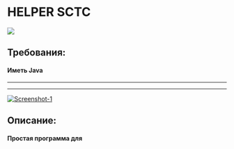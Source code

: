 <h1>HELPER SCTC</h1>
<a href="https://github.com/Ferius057/HelperSctc-v1/releases"><img src="https://ydalenka.ru/wp-content/uploads/2015/12/knopka-scachat1.png" style="max-width:100%;"></a>
<h2>Требования:<br /><h4>Иметь Java</h4></h2>
<hr />
<hr />

<a href="https://imgbb.com/"><img src="https://i.ibb.co/3Fx6rdg/Screenshot-1.png" alt="Screenshot-1" border="0"></a>

<h2>Описание:</h2>
<h4>Простая программа для 
  
  
  
  </h4>
